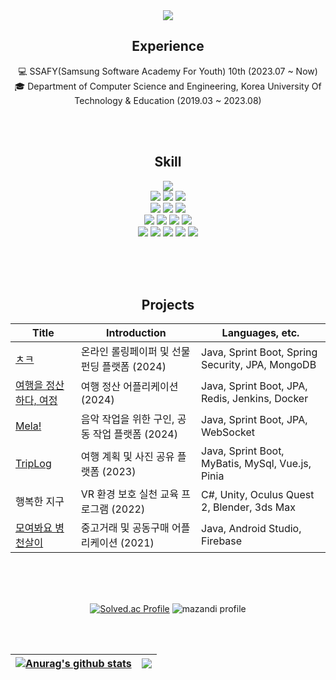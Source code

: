 <div align="center"> 

<img src="https://capsule-render.vercel.app/api?type=waving&color=99ccff&height=300&section=header&text=Welcome%20to%20SINYEONG's%20Github&fontSize=50" />

## Experience

💻 SSAFY(Samsung Software Academy For Youth) 10th (2023.07 ~ Now)<br>
🎓 Department of Computer Science and Engineering, Korea University Of Technology & Education (2019.03 ~ 2023.08)<br>


<br/><br/>

## Skill

<img src="https://img.shields.io/badge/JAVA-007396?style=for-the-badge&logo=openjdk&logoColor=white">
<br>
<img src="https://img.shields.io/badge/springboot-6DB33F?style=for-the-badge&logo=springboot&logoColor=white">
<img src="https://img.shields.io/badge/springsecurity-6DB33F?style=for-the-badge&logo=spring security&logoColor=white">
<img src="https://img.shields.io/badge/Hibernate-59666C?style=for-the-badge&logo=hibernate&logoColor=white"> 
<br>
<img src="https://img.shields.io/badge/MySQL-4479A1?style=for-the-badge&logo=MySQL&logoColor=white"> 
<img src="https://img.shields.io/badge/redis-DC382D?style=for-the-badge&logo=Redis&logoColor=white">
<img src="https://img.shields.io/badge/mongodb-47A248?style=for-the-badge&logo=mongodb&logoColor=white">
<br>
<img src="https://img.shields.io/badge/HTML5-E34F26?style=for-the-badge&logo=HTML5&logoColor=white">
<img src="https://img.shields.io/badge/JavaScript-F7DF1E?style=for-the-badge&logo=JavaScript&logoColor=white">
<img src="https://img.shields.io/badge/CSS3-1572B6?style=for-the-badge&logo=CSS3&logoColor=white">
<img src="https://img.shields.io/badge/Vue.js-4FC08D?style=for-the-badge&logo=Vue.js&logoColor=white">
<br>

<img src="https://img.shields.io/badge/Eclipse-2C2255?style=for-the-badge&logo=Eclipse%20IDE&logoColor=white">
<img src="https://img.shields.io/badge/intellij idea-000000?style=for-the-badge&logo=intellijidea&logoColor=white">
<img src="https://img.shields.io/badge/VSCode-007ACC?style=for-the-badge&logo=VisualStudioCode&logoColor=white">
<img src="https://img.shields.io/badge/Android Studio-3DDC84?style=for-the-badge&logo=AndroidStudio&logoColor=white">
<img src="https://img.shields.io/badge/Unity-57b9d3?style=for-the-badge&logo=Unity&logoColor=white">
<!-- <br> <img src="https://img.shields.io/badge/github-181717?style=for-the-badge&logo=github&logoColor=white"> -->
<!-- <img src="https://img.shields.io/badge/Oracle-F80000?style=for-the-badge&logo=Oracle&logoColor=white">  -->
<!-- <img src="https://img.shields.io/badge/aws-232F3E?style=for-the-badge&logo=Amazon aws&logoColor=white"> -->

<br/><br/><br/>

## Projects



| Title | Introduction | Languages, etc. |
| ------------- | ------------- | ------------- |
| <a href="https://github.com/estuma/chuka">ㅊㅋ</a> | 온라인 롤링페이퍼 및 선물 펀딩 플랫폼 (2024) | Java, Sprint Boot, Spring Security, JPA, MongoDB |
| <a href="https://github.com/estuma/yeojung">여행을 정산하다, 여정</a> | 여행 정산 어플리케이션 (2024) | Java, Sprint Boot, JPA, Redis, Jenkins, Docker |
| <a href="https://github.com/estuma/Mela">Mela!</a> | 음악 작업을 위한 구인, 공동 작업 플랫폼 (2024) | Java, Sprint Boot, JPA, WebSocket |
| <a href="https://github.com/estuma/TripLog">TripLog</a> | 여행 계획 및 사진 공유 플랫폼 (2023) | Java, Sprint Boot, MyBatis, MySql, Vue.js, Pinia |
| <a herf="">행복한 지구</a> | VR 환경 보호 실천 교육 프로그램 (2022) | C#, Unity, Oculus Quest 2, Blender, 3ds Max |
| <a href="https://github.com/estuma/mobile">모여봐요 병천살이</a> | 중고거래 및 공동구매 어플리케이션 (2021) | Java, Android Studio, Firebase |

<br><br><br>

[![Solved.ac Profile](http://mazassumnida.wtf/api/v2/generate_badge?boj=duckhan)](https://solved.ac/duckhan/) 
![mazandi profile](http://mazandi.herokuapp.com/api?handle=duckhan&theme=warm)

<br><br>


| <a href="https://github.com/anuraghazra/github-readme-stats"><img align="center" src="https://github-readme-stats.vercel.app/api?username=estuma&rank_icon=github&show_icons=true&theme=default_repocard&hide_border=true" alt="Anurag's github stats" /></a> | <a href="https://github.com/anuraghazra/github-readme-stats"><img align="center" src="https://github-readme-stats.vercel.app/api/top-langs/?username=estuma&layout=compact&theme=buefy&hide_border=true" /></a> |
| ------------- | ------------- |






</div>


<!--
**estuma/estuma** is a ✨ _special_ ✨ repository because its `README.md` (this file) appears on your GitHub profile.

Here are some ideas to get you started:

- 🔭 I’m currently working on ...
- 🌱 I’m currently learning ...
- 👯 I’m looking to collaborate on ...
- 🤔 I’m looking for help with ...
- 💬 Ask me about ...
- 📫 How to reach me: ...
- 😄 Pronouns: ...
- ⚡ Fun fact: ...
-->

<!--
####  :clipboard: Once I've Used 
  
 <br/>
  
<img src="https://img.shields.io/badge/JAVA-007396?style=for-the-badge&logo=Java&logoColor=white">
<img src="https://img.shields.io/badge/JavaScript-F7DF1E?style=for-the-badge&logo=JavaScript&logoColor=white">
<img src="https://img.shields.io/badge/Spring-6DB33F?style=for-the-badge&logo=Spring&logoColor=white">
<img src="https://img.shields.io/badge/HTML5-E34F26?style=for-the-badge&logo=HTML5&logoColor=white">
<img src="https://img.shields.io/badge/CSS3-1572B6?style=for-the-badge&logo=CSS3&logoColor=white"> <br>
<img src="https://img.shields.io/badge/MySQL-4479A1?style=for-the-badge&logo=MySQL&logoColor=white">
<img src="https://img.shields.io/badge/Oracle-F80000?style=for-the-badge&logo=Oracle&logoColor=white"> 
<img src="https://img.shields.io/badge/aws-232F3E?style=for-the-badge&logo=Amazon aws&logoColor=white">
<img src="https://img.shields.io/badge/Eclipse-2C2255?style=for-the-badge&logo=Eclipse%20IDE&logoColor=white">
<img src="https://img.shields.io/badge/github-181717?style=for-the-badge&logo=github&logoColor=white">
<img src="https://img.shields.io/badge/VSCode-007ACC?style=for-the-badge&logo=VisualStudioCode&logoColor=white">

![Anurag's GitHub stats](https://github-readme-stats.vercel.app/api?username=estuma&show_icons=true&theme=vue)

<table>
  <tr>
    <th>Title</th>
    <th>Introduction</th>
    <th>Languages, etc.</th>
  </tr>
  <tr>
    <td><a href="https://github.com/estuma/chuka">ㅊㅋ</a></td>
    <td> 온라인 롤링페이퍼 및 선물 펀딩 서비스 (2024) </td>
    <td>Java, Sprint Boot, Spring Security, JPA, MongoDB, Redis, OpenFeign</td>
  </tr>
  <tr>
    <td><a href="https://github.com/estuma/yeojung">여행을 정산하다, 여정</a></td>
    <td> 여행 정산 어플리케이션 (2024) </td>
    <td>Java, Sprint Boot, JPA, Jenkins, Docker</td>
  </tr>
  <tr>
    <td><a href="https://github.com/estuma/Mela">Mela!</a></td>
    <td> 음악 작업을 위한 구인, 공동 작업 플랫폼 (2024) </td>
    <td>Java, Sprint Boot, JPA</td>
  </tr>
  <tr>
    <td><a href="https://github.com/estuma/TripLog">TripLog</a></td>
    <td> 여행 계획 ... (2023) </td>
    <td>Java, Sprint Boot, MySql, MyBatis, Vue.js, Pinia</td>
  </tr>
  <tr>
    <td><a href="https://github.com/estuma/mobile">모여봐요 병천살이</a></td>
    <td> 중고거래 및 공동구매 어플리케이션 (2021) </td>
    <td>Java, Android Studio, Firebase</td>
  </tr>
</table>


-->
